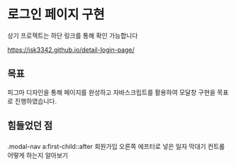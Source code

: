 # 로그인 페이지 구현

상기 프로젝트는 하단 링크를 통해 확인 가능합니다

https://jsk3342.github.io/detail-login-page/

## 목표

피그마 디자인을 통해 페이지를 완성하고 자바스크립트를 활용하여 모달창 구현을 목표로 진행하였습니다.

## 힘들었던 점

###

.modal-nav a:first-child::after 회원가입 오른쪽 에프터로 넣은 일자 막대기 컨트롤 어떻게 하는지 알아보기